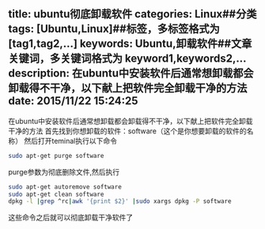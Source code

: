 title: ubuntu彻底卸载软件
categories: Linux##分类
tags: [Ubuntu,Linux]##标签，多标签格式为 [tag1,tag2,...]
keywords: Ubuntu,卸载软件##文章关键词，多关键词格式为 keyword1,keywords2,...
description: 在ubuntu中安装软件后通常想卸载都会卸载得不干净，以下献上把软件完全卸载干净的方法
date: 2015/11/22 15:24:25 
---
在ubuntu中安装软件后通常想卸载都会卸载得不干净，以下献上把软件完全卸载干净的方法
首先找到你想卸载的软件：software（这个是你想要卸载的软件的名称）
然后打开teminal执行以下命令
``` bash
sudo apt-get purge software
``` 
purge参数为彻底删除文件,然后执行
``` bash
sudo apt-get autoremove software
sudo apt-get clean software
dpkg -l |grep ^rc|awk '{print $2}' |sudo xargs dpkg -P software
``` 
这些命令之后就可以彻底卸载干净软件了